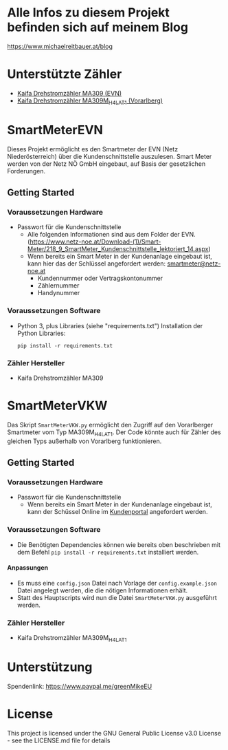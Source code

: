 # Alle Infos zu diesem Projekt befinden sich auf meinem Blog

https://www.michaelreitbauer.at/blog

# Unterstützte Zähler

-   [Kaifa Drehstromzähler MA309 (EVN)](#HSmartMeterEVN)
-   [Kaifa Drehstromzähler MA309M<sub>H4LAT1</sub> (Vorarlberg)](#HSmartMeterVKW)

# <a id="HSmartMeterEVN"></a>SmartMeterEVN

Dieses Projekt ermöglicht es den Smartmeter der EVN (Netz Niederösterreich) über die Kundenschnittstelle auszulesen.
Smart Meter werden von der Netz NÖ GmbH eingebaut, auf Basis der gesetzlichen Forderungen.

## Getting Started

### Voraussetzungen Hardware

-   Passwort für die Kundenschnittstelle
    -   Alle folgenden Informationen sind aus dem Folder der EVN. (https://www.netz-noe.at/Download-(1)/Smart-Meter/218_9_SmartMeter_Kundenschnittstelle_lektoriert_14.aspx)
    -   Wenn bereits ein Smart Meter in der Kundenanlage eingebaut ist, kann hier das der Schlüssel angefordert werden: smartmeter@netz-noe.at
        -   Kundennummer oder Vertragskontonummer
        -   Zählernummer
        -   Handynummer

### Voraussetzungen Software

-   Python 3, plus Libraries (siehe "requirements.txt")
    Installation der Python Libraries:
    ```
    pip install -r requirements.txt
    ```

### Zähler Hersteller

-   Kaifa Drehstromzähler MA309

# <a id="HSmartMeterVKW"></a>SmartMeterVKW
Das Skript `SmartMeterVKW.py` ermöglicht den Zugriff auf den Vorarlberger Smartmeter vom Typ MA309M<sub>H4LAT1</sub>. Der Code könnte auch für Zähler des gleichen Typs außerhalb von Vorarlberg funktionieren.

## Getting Started

### Voraussetzungen Hardware

-   Passwort für die Kundenschnittstelle
    -   Wenn bereits ein Smart Meter in der Kundenanlage eingebaut ist, kann der Schüssel Online im [Kundenportal](https://online-services.vkw.at/powercommerce/portal/) angefordert werden.

### Voraussetzungen Software

- Die Benötigten Dependencies können wie bereits oben beschrieben mit dem Befehl `pip install -r requirements.txt` installiert werden.

#### Anpassungen

-   Es muss eine `config.json` Datei nach Vorlage der `config.example.json` Datei angelegt werden, die die nötigen Informationen erhält.
-   Statt des Hauptscripts wird nun die Datei `SmartMeterVKW.py` ausgeführt werden.

### Zähler Hersteller

-   Kaifa Drehstromzähler MA309M<sub>H4LAT1</sub>

# Unterstützung

Spendenlink: https://www.paypal.me/greenMikeEU

# License

This project is licensed under the GNU General Public License v3.0 License - see the LICENSE.md file for details
